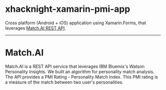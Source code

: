 # xhacknight-xamarin-pmi-app
Cross platform (Android + iOS) application using Xamarin.Forms, that leverages [Match.AI REST API](https://github.com/whiteboardmonk/ibm-bluemix-pi-xhacknight).

- - -

# Match.AI

Match.AI is a REST API service that leverages IBM Bluemix's Watson Personality Insights. We built an algorithm for personality match analysis.
The API provides a PMI Rating - Personality Match Index. This PMI rating is a measure of the match between two user's personalities.
